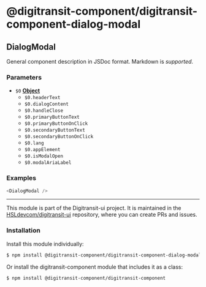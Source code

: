 # @digitransit-component/digitransit-component-dialog-modal

<!-- Generated by documentation.js. Update this documentation by updating the source code. -->

## DialogModal

General component description in JSDoc format. Markdown is _supported_.

### Parameters

-   `$0` **[Object][1]** 
    -   `$0.headerText`  
    -   `$0.dialogContent`  
    -   `$0.handleClose`  
    -   `$0.primaryButtonText`  
    -   `$0.primaryButtonOnClick`  
    -   `$0.secondaryButtonText`  
    -   `$0.secondaryButtonOnClick`  
    -   `$0.lang`  
    -   `$0.appElement`  
    -   `$0.isModalOpen`  
    -   `$0.modalAriaLabel`  

### Examples

```javascript
<DialogModal />
```

[1]: https://developer.mozilla.org/docs/Web/JavaScript/Reference/Global_Objects/Object

<!-- This file is automatically generated. Please don't edit it directly:
if you find an error, edit the source file (likely index.js), and re-run
./scripts/generate-readmes in the digitransit-component project. -->

---

This module is part of the Digitransit-ui project. It is maintained in the
[HSLdevcom/digitransit-ui](https://github.com/HSLdevcom/digitransit-ui) repository, where you can create
PRs and issues.

### Installation

Install this module individually:

```sh
$ npm install @digitransit-component/digitransit-component-dialog-modal
```

Or install the digitransit-component module that includes it as a class:

```sh
$ npm install @digitransit-component/digitransit-component
```
